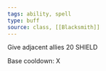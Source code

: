 ```yaml
---
tags: ability, spell
type: buff
source: class, [[Blacksmith]]
---
```


Give adjacent allies 20 SHIELD 

Base cooldown: X